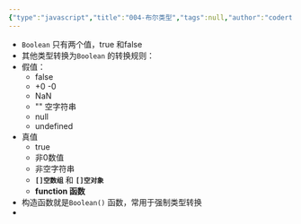```yaml
---
{"type":"javascript","title":"004-布尔类型","tags":null,"author":"codertoro","establish":"2025-04-11","update":"2025-04-11","dg-publish":true,"permalink":"/Projects/003-JavaScript/004-布尔类型/","dgPassFrontmatter":true,"created":"2025-04-11T09:39:10.656+08:00","updated":"2025-04-11T09:45:08.156+08:00"}
---
```


- `Boolean` 只有两个值，true 和false
- 其他类型转换为`Boolean` 的转换规则：
- 假值：
	- false
	- +0  -0
	- NaN
	- ""     空字符串
	- null
	- undefined
- 真值
	- true
	- 非0数值
	- 非空字符串
	- **`[]空数组`**   和 **`[]空对象`** 
	- **function 函数**
- 构造函数就是`Boolean()` 函数，常用于强制类型转换
- 